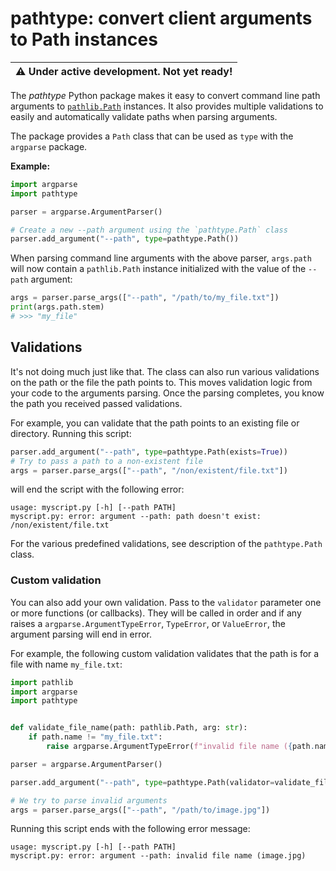 pathtype: convert client arguments to Path instances
===

| :warning: Under active development. Not yet ready! |
|:---------------------------------------------------|

The *pathtype* Python package makes it easy to convert command line path 
arguments to [`pathlib.Path`](https://docs.python.org/3/library/pathlib.html) 
instances. It also provides multiple validations to easily and 
automatically validate paths when parsing arguments.

The package provides a `Path` class that can be used as `type` with the 
`argparse` package.

**Example:**

```python
import argparse
import pathtype

parser = argparse.ArgumentParser()

# Create a new --path argument using the `pathtype.Path` class
parser.add_argument("--path", type=pathtype.Path())
```

When parsing command line arguments with the above parser, `args.path` will now
contain a `pathlib.Path` instance initialized with the value of the `--path` 
argument:

```python
args = parser.parse_args(["--path", "/path/to/my_file.txt"])
print(args.path.stem)
# >>> "my_file"
```

## Validations

It's not doing much just like that. The class can also run various 
validations on the path or the file the path points to. This moves 
validation logic from your code to the arguments parsing. Once the parsing 
completes, you know the path you received passed validations.

For example, you can validate that the path points to an existing file or 
directory. Running this script:

```python
parser.add_argument("--path", type=pathtype.Path(exists=True))
# Try to pass a path to a non-existent file
args = parser.parse_args(["--path", "/non/existent/file.txt"])
```
will end the script with the following error:
```
usage: myscript.py [-h] [--path PATH]
myscript.py: error: argument --path: path doesn't exist: /non/existent/file.txt
```

For the various predefined validations, see description of the
``pathtype.Path`` class.

### Custom validation

You can also add your own validation. Pass to the `validator` parameter one 
or more functions (or callbacks). They will be called in order and if any 
raises a `argparse.ArgumentTypeError`, `TypeError`, or `ValueError`, the 
argument parsing will end in error.

For example, the following custom validation validates that the path is for 
a file with name `my_file.txt`:

```python
import pathlib
import argparse
import pathtype


def validate_file_name(path: pathlib.Path, arg: str):
    if path.name != "my_file.txt":
        raise argparse.ArgumentTypeError(f"invalid file name ({path.name})")

parser = argparse.ArgumentParser()

parser.add_argument("--path", type=pathtype.Path(validator=validate_file_name))

# We try to parse invalid arguments
args = parser.parse_args(["--path", "/path/to/image.jpg"])
```

Running this script ends with the following error message:
```
usage: myscript.py [-h] [--path PATH]
myscript.py: error: argument --path: invalid file name (image.jpg)
```

